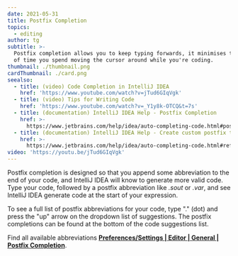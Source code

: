```yaml
---
date: 2021-05-31
title: Postfix Completion
topics:
  - editing
author: tg
subtitle: >-
  Postfix completion allows you to keep typing forwards, it minimises the amount
  of time you spend moving the cursor around while you're coding.
thumbnail: ./thumbnail.png
cardThumbnail: ./card.png
seealso:
  - title: (video) Code Completion in IntelliJ IDEA
    href: 'https://www.youtube.com/watch?v=jTud6GIqVgk'
  - title: (video) Tips for Writing Code
    href: 'https://www.youtube.com/watch?v=_Y1y8k-OTCQ&t=7s'
  - title: (documentation) IntelliJ IDEA Help - Postfix Completion
    href: >-
      https://www.jetbrains.com/help/idea/auto-completing-code.html#postfix_completion
  - title: (documentation) IntelliJ IDEA Help - Create custom postfix templates
    href: >-
      https://www.jetbrains.com/help/idea/auto-completing-code.html#reference.custom.postfix.templates
video: 'https://youtu.be/jTud6GIqVgk'
---
```


Postfix completion is designed so that you append some abbreviation to the end
of your code, and IntelliJ IDEA will know to generate more valid code. Type
your code, followed by a postfix abbreviation like _.sout_ or _.var_, and see
IntelliJ IDEA generate code at the start of your expression.

To see a full list of postfix abbreviations for your code, type "." (dot) and
press the "up" arrow on the dropdown list of suggestions. The postfix
completions can be found at the bottom of the code suggestions list.

Find all available abbreviations **[Preferences/Settings | Editor | General |
Postfix
Completion](https://www.jetbrains.com/help/idea/settings-postfix-completion.html)**.
